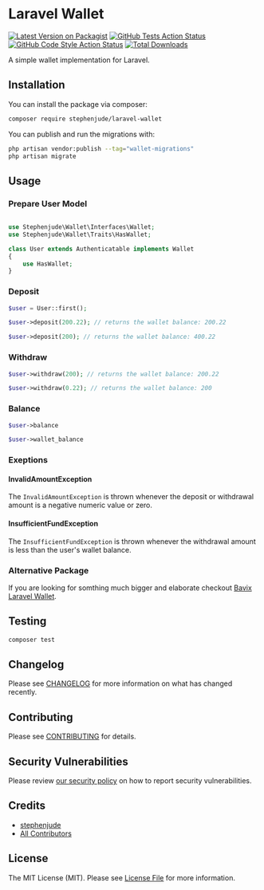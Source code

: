 # Laravel Wallet

[![Latest Version on Packagist](https://img.shields.io/packagist/v/stephenjude/laravel-wallet.svg?style=flat-square)](https://packagist.org/packages/stephenjude/laravel-wallet)
[![GitHub Tests Action Status](https://img.shields.io/github/workflow/status/stephenjude/laravel-wallet/run-tests?label=tests)](https://github.com/stephenjude/laravel-wallet/actions?query=workflow%3Arun-tests+branch%3Amain)
[![GitHub Code Style Action Status](https://img.shields.io/github/workflow/status/stephenjude/laravel-wallet/Check%20&%20fix%20styling?label=code%20style)](https://github.com/stephenjude/laravel-wallet/actions?query=workflow%3A"Check+%26+fix+styling"+branch%3Amain)
[![Total Downloads](https://img.shields.io/packagist/dt/stephenjude/laravel-wallet.svg?style=flat-square)](https://packagist.org/packages/stephenjude/laravel-wallet)

A simple wallet implementation for Laravel.

## Installation

You can install the package via composer:

```bash
composer require stephenjude/laravel-wallet
```

You can publish and run the migrations with:

```bash
php artisan vendor:publish --tag="wallet-migrations"
php artisan migrate
```

[//]: # ()

[//]: # (```bash)

[//]: # (php artisan vendor:publish --tag="wallet-config")

[//]: # (```)

## Usage

### Prepare User Model

```php

use Stephenjude\Wallet\Interfaces\Wallet;
use Stephenjude\Wallet\Traits\HasWallet;

class User extends Authenticatable implements Wallet
{
    use HasWallet;
}
```

### Deposit

```php
$user = User::first();

$user->deposit(200.22); // returns the wallet balance: 200.22

$user->deposit(200); // returns the wallet balance: 400.22
```

### Withdraw
```php
$user->withdraw(200); // returns the wallet balance: 200.22

$user->withdraw(0.22); // returns the wallet balance: 200
```

### Balance

```php
$user->balance

$user->wallet_balance
```

### Exeptions
#### InvalidAmountException
The `InvalidAmountException` is thrown whenever the deposit or withdrawal amount is a negative numeric value or zero.

#### InsufficientFundException
The `InsufficientFundException` is thrown whenever the withdrawal amount is less than the user's wallet balance.

### Alternative Package
If you are looking for somthing much bigger and elaborate checkout [Bavix Laravel Wallet](https://bavix.github.io/laravel-wallet/#/).

## Testing

```bash
composer test
```

## Changelog

Please see [CHANGELOG](CHANGELOG.md) for more information on what has changed recently.

## Contributing

Please see [CONTRIBUTING](https://github.com/spatie/.github/blob/main/CONTRIBUTING.md) for details.

## Security Vulnerabilities

Please review [our security policy](../../security/policy) on how to report security vulnerabilities.

## Credits

- [stephenjude](https://github.com/stephenjude)
- [All Contributors](../../contributors)

## License

The MIT License (MIT). Please see [License File](LICENSE.md) for more information.

